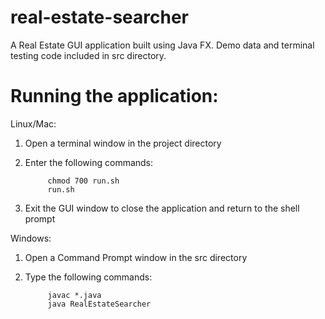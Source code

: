 # real-estate-searcher
A Real Estate GUI application built using Java FX. Demo data and terminal testing code included in src directory.

# Running the application:
Linux/Mac:
1. Open a terminal window in the project directory
2. Enter the following commands:

            chmod 700 run.sh
            run.sh
3. Exit the GUI window to close the application and return to the shell prompt

Windows:
1. Open a Command Prompt window in the src directory
2. Type the following commands:

            javac *.java
            java RealEstateSearcher

